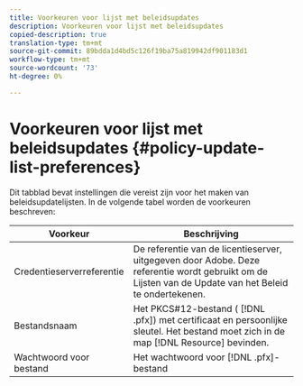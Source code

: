 ```yaml
---
title: Voorkeuren voor lijst met beleidsupdates
description: Voorkeuren voor lijst met beleidsupdates
copied-description: true
translation-type: tm+mt
source-git-commit: 89bdda1d4bd5c126f19ba75a819942df901183d1
workflow-type: tm+mt
source-wordcount: '73'
ht-degree: 0%

---
```



# Voorkeuren voor lijst met beleidsupdates {#policy-update-list-preferences}

Dit tabblad bevat instellingen die vereist zijn voor het maken van beleidsupdatelijsten. In de volgende tabel worden de voorkeuren beschreven:

| Voorkeur | Beschrijving |
|---|---|
| Credentieserverreferentie | De referentie van de licentieserver, uitgegeven door Adobe. Deze referentie wordt gebruikt om de Lijsten van de Update van het Beleid te ondertekenen. |
| Bestandsnaam | Het PKCS#12-bestand ( [!DNL .pfx]) met certificaat en persoonlijke sleutel. Het bestand moet zich in de map [!DNL Resource] bevinden. |
| Wachtwoord voor bestand | Het wachtwoord voor [!DNL .pfx]-bestand |

